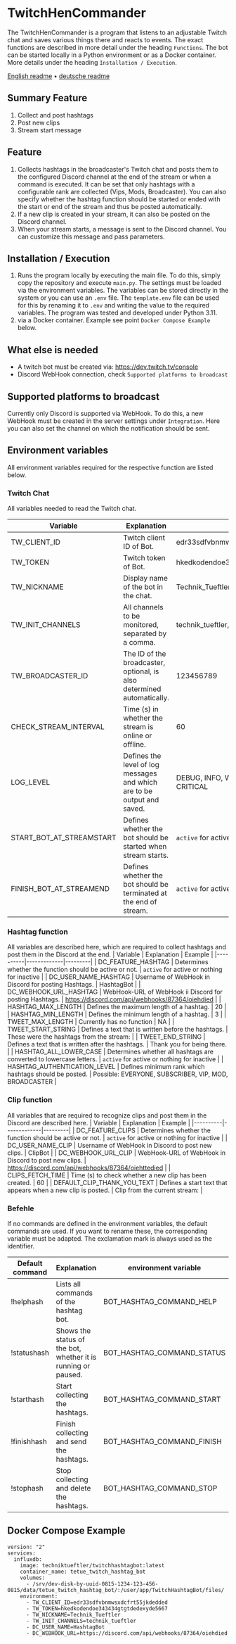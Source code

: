 # TwitchHenCommander
The TwitchHenCommander is a program that listens to an adjustable Twitch chat and saves various things there and reacts to events. The exact functions are described in more detail under the heading `Functions`. The bot can be started locally in a Python environment or as a Docker container. More details under the heading `Installation / Execution`.

[English readme](https://github.com/Technik-Tueftler/TwitchHenCommander/blob/main/README.md)
 • [deutsche readme](https://github.com/Technik-Tueftler/TwitchHenCommander/blob/main/README.de.md)


## Summary Feature
1. Collect and post hashtags
2. Post new clips
3. Stream start message

## Feature
1. Collects hashtags in the broadcaster's Twitch chat and posts them to the configured Discord channel at the end of the stream or when a command is executed. It can be set that only hashtags with a configurable rank are collected (Vips, Mods, Broadcaster). You can also specify whether the hashtag function should be started or ended with the start or end of the stream and thus be posted automatically.
2. If a new clip is created in your stream, it can also be posted on the Discord channel. 
3. When your stream starts, a message is sent to the Discord channel. You can customize this message and pass parameters.

## Installation / Execution
1. Runs the program locally by executing the main file. To do this, simply copy the repository and execute `main.py`. The settings must be loaded via the environment variables. The variables can be stored directly in the system or you can use an `.env` file. The `template.env` file can be used for this by renaming it to `.env` and writing the value to the required variables. The program was tested and developed under Python 3.11.
2. via a Docker container. Example see point ``Docker Compose Example`` below.

## What else is needed
- A twitch bot must be created via: https://dev.twitch.tv/console
- Discord WebHook connection, check `Supported platforms to broadcast`

## Supported platforms to broadcast
Currently only Discord is supported via WebHook. To do this, a new WebHook must be created in the server settings under `Integration`. Here you can also set the channel on which the notification should be sent.

## Environment variables
All environment variables required for the respective function are listed below.

### Twitch Chat
All variables needed to read the Twitch chat.

| Variable | Explanation | Example |
|----------|-------------|---------|
| TW_CLIENT_ID | Twitch client ID of Bot. | edr33sdfvbnmwsxdcfrt55jkdedded |
| TW_TOKEN | Twitch token of Bot. | hkedkodendoe343434gtgtdedexyde5667 |
| TW_NICKNAME | Display name of the bot in the chat. | Technik_Tueftler |
| TW_INIT_CHANNELS | All channels to be monitored, separated by a comma. | technik_tueftler,thebrutzler |
| TW_BROADCASTER_ID | The ID of the broadcaster, optional, is also determined automatically. | 123456789 |
| CHECK_STREAM_INTERVAL | Time (s) in whether the stream is online or offline. | 60                                              |
| LOG_LEVEL | Defines the level of log messages and which are to be output and saved. | DEBUG, INFO, WARNING, ERROR, CRITICAL |
| START_BOT_AT_STREAMSTART | Defines whether the bot should be started when stream starts. | `active` for active or nothing for inactive |
| FINISH_BOT_AT_STREAMEND | Defines whether the bot should be terminated at the end of stream. | `active` for active or nothing for inactive |

### Hashtag function
All variables are described here, which are required to collect hashtags and post them in the Discord at the end.
| Variable | Explanation | Example |
|----------|-------------|---------|
| DC_FEATURE_HASHTAG | Determines whether the function should be active or not. | `active` for active or nothing for inactive |
| DC_USER_NAME_HASHTAG | Username of WebHook in Discord for posting Hashtags. | HashtagBot |
| DC_WEBHOOK_URL_HASHTAG | WebHook-URL of WebHook ii Discord for posting Hashtags. | https://discord.com/api/webhooks/87364/oiehdied |
| HASHTAG_MAX_LENGTH | Defines the maximum length of a hashtag. | 20 |
| HASHTAG_MIN_LENGTH | Defines the minimum length of a hashtag. | 3  |
| TWEET_MAX_LENGTH | Currently has no function | NA |
| TWEET_START_STRING | Defines a text that is written before the hashtags. | These were the hashtags from the stream: |
| TWEET_END_STRING | Defines a text that is written after the hashtags. | Thank you for being there.                                |
| HASHTAG_ALL_LOWER_CASE | Determines whether all hashtags are converted to lowercase letters. | `active` for active or nothing for inactive |
| HASHTAG_AUTHENTICATION_LEVEL | Defines minimum rank which hashtags should be posted. | Possible: EVERYONE, SUBSCRIBER, VIP, MOD, BROADCASTER |


### Clip function
All variables that are required to recognize clips and post them in the Discord are described here.
| Variable | Explanation | Example |
|----------|-------------|---------|
| DC_FEATURE_CLIPS | Determines whether the function should be active or not. | `active` for active or nothing for inactive |
| DC_USER_NAME_CLIP | Username of WebHook in Discord to post new clips. | ClipBot |
| DC_WEBHOOK_URL_CLIP | WebHook-URL of WebHook in Discord to post new clips. | https://discord.com/api/webhooks/87364/oiehttedied |
| CLIPS_FETCH_TIME | Time (s) to check whether a new clip has been created. | 60 |
| DEFAULT_CLIP_THANK_YOU_TEXT | Defines a start text that appears when a new clip is posted. | Clip from the current stream: |

### Befehle
If no commands are defined in the environment variables, the default commands are used. If you want to rename these, the corresponding variable must be adapted. The exclamation mark is always used as the identifier.

| Default command   | Explanation                                                   | environment variable       |
|-------------------|---------------------------------------------------------------|----------------------------|
| !helphash         | Lists all commands of the hashtag bot.                        | BOT_HASHTAG_COMMAND_HELP   |
| !statushash       | Shows the status of the bot, whether it is running or paused. | BOT_HASHTAG_COMMAND_STATUS |
| !starthash        | Start collecting the hashtags.                                | BOT_HASHTAG_COMMAND_START  |
| !finishhash       | Finish collecting and send the hashtags.                      | BOT_HASHTAG_COMMAND_FINISH |
| !stophash         | Stop collecting and delete the hashtags.                      | BOT_HASHTAG_COMMAND_STOP   |

## Docker Compose Example
````commandline
version: "2"
services:
  influxdb:
    image: techniktueftler/twitchhashtagbot:latest
    container_name: tetue_twitch_hashtag_bot
    volumes:
      - /srv/dev-disk-by-uuid-0815-1234-123-456-0815/data/tetue_twitch_hashtag_bot/:/user/app/TwitchHashtagBot/files/
    environment:
      - TW_CLIENT_ID=edr33sdfvbnmwsxdcfrt55jkdedded
      - TW_TOKEN=hkedkodendoe343434gtgtdedexyde5667
      - TW_NICKNAME=Technik_Tueftler
      - TW_INIT_CHANNELS=technik_tueftler
      - DC_USER_NAME=HashtagBot
      - DC_WEBHOOK_URL=https://discord.com/api/webhooks/87364/oiehdied
````